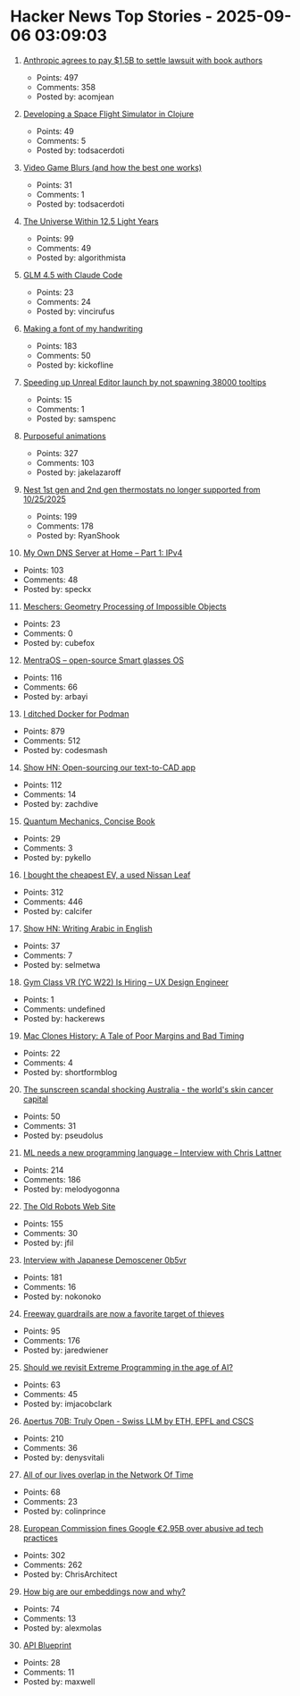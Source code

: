 # Hacker News Top Stories - 2025-09-06 03:09:03

1. [Anthropic agrees to pay $1.5B to settle lawsuit with book authors](https://www.nytimes.com/2025/09/05/technology/anthropic-settlement-copyright-ai.html?unlocked_article_code=1.jk8.bTTt.Zir9wmtPaTp2&smid=url-share)
   - Points: 497
   - Comments: 358
   - Posted by: acomjean

2. [Developing a Space Flight Simulator in Clojure](https://www.wedesoft.de/software/2025/09/05/clojure-game/)
   - Points: 49
   - Comments: 5
   - Posted by: todsacerdoti

3. [Video Game Blurs (and how the best one works)](https://blog.frost.kiwi/dual-kawase/)
   - Points: 31
   - Comments: 1
   - Posted by: todsacerdoti

4. [The Universe Within 12.5 Light Years](http://www.atlasoftheuniverse.com/12lys.html)
   - Points: 99
   - Comments: 49
   - Posted by: algorithmista

5. [GLM 4.5 with Claude Code](https://docs.z.ai/guides/llm/glm-4.5)
   - Points: 23
   - Comments: 24
   - Posted by: vincirufus

6. [Making a font of my handwriting](https://chameth.com/making-a-font-of-my-handwriting/)
   - Points: 183
   - Comments: 50
   - Posted by: kickofline

7. [Speeding up Unreal Editor launch by not spawning 38000 tooltips](https://larstofus.com/2025/09/02/speeding-up-the-unreal-editor-launch-by-not-spawning-38000-tooltips/)
   - Points: 15
   - Comments: 1
   - Posted by: samspenc

8. [Purposeful animations](https://emilkowal.ski/ui/you-dont-need-animations)
   - Points: 327
   - Comments: 103
   - Posted by: jakelazaroff

9. [Nest 1st gen and 2nd gen thermostats no longer supported from 10/25/2025](https://community.hubitat.com/t/nest-1st-gen-and-2nd-gen-thermostats-no-longer-supported-by-google-from-10-25-2025/152952)
   - Points: 199
   - Comments: 178
   - Posted by: RyanShook

10. [My Own DNS Server at Home – Part 1: IPv4](https://jan.wildeboer.net/2025/08/My-DNS-Part-1/)
   - Points: 103
   - Comments: 48
   - Posted by: speckx

11. [Meschers: Geometry Processing of Impossible Objects](https://anadodik.github.io/publication/meschers/)
   - Points: 23
   - Comments: 0
   - Posted by: cubefox

12. [MentraOS – open-source Smart glasses OS](https://github.com/Mentra-Community/MentraOS)
   - Points: 116
   - Comments: 66
   - Posted by: arbayi

13. [I ditched Docker for Podman](https://codesmash.dev/why-i-ditched-docker-for-podman-and-you-should-too)
   - Points: 879
   - Comments: 512
   - Posted by: codesmash

14. [Show HN: Open-sourcing our text-to-CAD app](https://github.com/Adam-CAD/CADAM)
   - Points: 112
   - Comments: 14
   - Posted by: zachdive

15. [Quantum Mechanics, Concise Book](https://github.com/basketballguy999/Quantum-Mechanics-Concise-Book)
   - Points: 29
   - Comments: 3
   - Posted by: pykello

16. [I bought the cheapest EV, a used Nissan Leaf](https://www.jeffgeerling.com/blog/2025/i-bought-cheapest-ev-used-nissan-leaf)
   - Points: 312
   - Comments: 446
   - Posted by: calcifer

17. [Show HN: Writing Arabic in English](https://sherifelmetwally.com/writing/writing-arabic-in-english)
   - Points: 37
   - Comments: 7
   - Posted by: selmetwa

18. [Gym Class VR (YC W22) Is Hiring – UX Design Engineer](https://www.ycombinator.com/companies/gym-class-by-irl-studios/jobs/ywXHGBv-ux-design-engineer-senior-staff-principal)
   - Points: 1
   - Comments: undefined
   - Posted by: hackerews

19. [Mac Clones History: A Tale of Poor Margins and Bad Timing](https://tedium.co/2025/09/02/apple-macintosh-clones-history/)
   - Points: 22
   - Comments: 4
   - Posted by: shortformblog

20. [The sunscreen scandal shocking Australia - the world's skin cancer capital](https://www.bbc.com/news/articles/c4gzl41rpdqo)
   - Points: 50
   - Comments: 31
   - Posted by: pseudolus

21. [ML needs a new programming language – Interview with Chris Lattner](https://signalsandthreads.com/why-ml-needs-a-new-programming-language/)
   - Points: 214
   - Comments: 186
   - Posted by: melodyogonna

22. [The Old Robots Web Site](https://www.theoldrobots.com/index2.html)
   - Points: 155
   - Comments: 30
   - Posted by: jfil

23. [Interview with Japanese Demoscener 0b5vr](https://6octaves.com/2025/09/interview-with-demoscener-0b5vr.html)
   - Points: 181
   - Comments: 16
   - Posted by: nokonoko

24. [Freeway guardrails are now a favorite target of thieves](https://laist.com/news/transportation/guardrails-aluminum-theft)
   - Points: 95
   - Comments: 176
   - Posted by: jaredwiener

25. [Should we revisit Extreme Programming in the age of AI?](https://www.hyperact.co.uk/blog/should-we-revisit-xp-in-the-age-of-ai)
   - Points: 63
   - Comments: 45
   - Posted by: imjacobclark

26. [Apertus 70B: Truly Open - Swiss LLM by ETH, EPFL and CSCS](https://huggingface.co/swiss-ai/Apertus-70B-2509)
   - Points: 210
   - Comments: 36
   - Posted by: denysvitali

27. [All of our lives overlap in the Network Of Time](https://networkoftime.com/)
   - Points: 68
   - Comments: 23
   - Posted by: colinprince

28. [European Commission fines Google €2.95B over abusive ad tech practices](https://ec.europa.eu/commission/presscorner/detail/en/ip_25_1992)
   - Points: 302
   - Comments: 262
   - Posted by: ChrisArchitect

29. [How big are our embeddings now and why?](https://vickiboykis.com/2025/09/01/how-big-are-our-embeddings-now-and-why/)
   - Points: 74
   - Comments: 13
   - Posted by: alexmolas

30. [API Blueprint](https://apiblueprint.org)
   - Points: 28
   - Comments: 11
   - Posted by: maxwell

